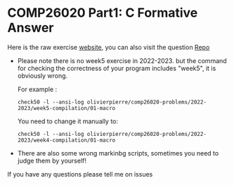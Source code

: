 COMP26020 Part1: C Formative Answer
=========
Here is the raw exercise [website](https://olivierpierre.github.io/comp26020/), you can also visit the question [Repo](https://github.com/olivierpierre/comp26020-problems/tree/2022-2023)

* Please note there is no week5 exercise in 2022-2023. but the command for checking the correctness of your program includes "week5", it is obviously wrong.

  For example :

  ```
  check50 -l --ansi-log olivierpierre/comp26020-problems/2022-2023/week5-compilation/01-macro
  ```

  You need to change it manually to: 
  ```
  check50 -l --ansi-log olivierpierre/comp26020-problems/2022-2023/week4-compilation/01-macro
  ```

* There are also some wrong markinbg scripts, sometimes you need to judge them by yourself! 



If you have any questions please tell me on issues
